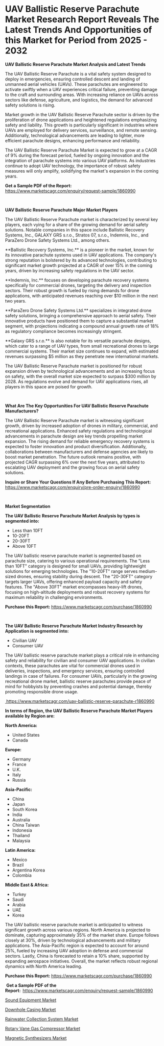 <p><h1>UAV Ballistic Reserve Parachute Market Research Report Reveals The Latest Trends And Opportunities of this Market for Period from 2025 - 2032</h1></p><p><strong>UAV Ballistic Reserve Parachute Market Analysis and Latest Trends</strong></p>
<p><p>The UAV Ballistic Reserve Parachute is a vital safety system designed to deploy in emergencies, ensuring controlled descent and landing of unmanned aerial vehicles (UAVs). These parachutes are engineered to activate swiftly when a UAV experiences critical failure, preventing damage to the craft and surrounding areas. With increasing reliance on UAVs across sectors like defense, agriculture, and logistics, the demand for advanced safety solutions is rising.</p><p>Market growth in the UAV Ballistic Reserve Parachute sector is driven by the proliferation of drone applications and heightened regulations emphasizing safety and liability. This growth is particularly significant in industries where UAVs are employed for delivery services, surveillance, and remote sensing. Additionally, technological advancements are leading to lighter, more efficient parachute designs, enhancing performance and reliability.</p><p>The UAV Ballistic Reserve Parachute Market is expected to grow at a CAGR of 9% during the forecast period, fueled by ongoing innovation and the integration of parachute systems into various UAV platforms. As industries continue to adopt UAV technology, the importance of robust safety measures will only amplify, solidifying the market's expansion in the coming years.</p></p>
<p><strong>Get a Sample PDF of the Report:&nbsp;</strong> <a href="https://www.marketscagr.com/enquiry/request-sample/1860990?utm_campaign=1901&utm_medium=2&utm_source=Github&utm_content=ia&utm_term=28022025&utm_id=uav-ballistic-reserve-parachute">https://www.marketscagr.com/enquiry/request-sample/1860990</a></p>
<p>&nbsp;</p>
<p><strong>UAV Ballistic Reserve Parachute Major Market Players</strong></p>
<p><p>The UAV Ballistic Reserve Parachute market is characterized by several key players, each vying for a share of the growing demand for aerial safety solutions. Notable companies in this space include Ballistic Recovery Systems, Inc., GALAXY GRS s.r.o., Stratos 07, s.r.o., Indemnis, Inc., and ParaZero Drone Safety Systems Ltd., among others.</p><p>**Ballistic Recovery Systems, Inc.** is a pioneer in the market, known for its innovative parachute systems used in UAV applications. The company's strong reputation is bolstered by its advanced technologies, contributing to significant market growth projected at a CAGR of over 15% in the coming years, driven by increasing safety regulations in the UAV sector.</p><p>**Indemnis, Inc.** focuses on developing parachute recovery systems specifically for commercial drones, targeting the delivery and inspection sectors. Their robust growth is fueled by rising demands for drone applications, with anticipated revenues reaching over $10 million in the next two years. </p><p>**ParaZero Drone Safety Systems Ltd.** specializes in integrated drone safety solutions, bringing a comprehensive approach to aerial safety. Their innovative products have positioned them to capture a substantial market segment, with projections indicating a compound annual growth rate of 18% as regulatory compliance becomes increasingly stringent.</p><p>**Galaxy GRS s.r.o.** is also notable for its versatile parachute designs, which cater to a range of UAV types, from small recreational drones to large commercial systems. Their market size continues to expand, with estimated revenues surpassing $5 million as they penetrate new international markets.</p><p>The UAV Ballistic Reserve Parachute market is positioned for robust expansion driven by technological advancements and an increasing focus on safety, with the overall market size expected to surpass $300 million by 2028. As regulations evolve and demand for UAV applications rises, all players in this space are poised for growth.</p></p>
<p>&nbsp;</p>
<p><strong>What Are The Key Opportunities For UAV Ballistic Reserve Parachute Manufacturers?</strong></p>
<p><p>The UAV Ballistic Reserve Parachute market is witnessing significant growth, driven by increased adoption of drones in military, commercial, and recreational applications. Enhanced safety regulations and technological advancements in parachute design are key trends propelling market expansion. The rising demand for reliable emergency recovery systems is expected to foster innovation and product diversification. Additionally, collaborations between manufacturers and defense agencies are likely to boost market penetration. The future outlook remains positive, with projected CAGR surpassing 6% over the next five years, attributed to escalating UAV deployment and the growing focus on aerial safety solutions.</p></p>
<p><strong>Inquire or Share Your Questions If Any Before Purchasing This Report:</strong> <a href="https://www.marketscagr.com/enquiry/pre-order-enquiry/1860990?utm_campaign=1901&utm_medium=2&utm_source=Github&utm_content=ia&utm_term=28022025&utm_id=uav-ballistic-reserve-parachute">https://www.marketscagr.com/enquiry/pre-order-enquiry/1860990</a></p>
<p>&nbsp;</p>
<p><strong>Market Segmentation</strong></p>
<p><strong>The UAV Ballistic Reserve Parachute Market Analysis by types is segmented into:</strong></p>
<p><ul><li>Less than 10FT</li><li>10-20FT</li><li>20-30FT</li><li>Above 10FT</li></ul></p>
<p><p>The UAV ballistic reserve parachute market is segmented based on parachute size, catering to various operational requirements. The "Less than 10FT" category is designed for small UAVs, providing lightweight solutions for emerging technologies. The "10-20FT" range serves medium-sized drones, ensuring stability during descent. The "20-30FT" category targets larger UAVs, offering enhanced payload capacity and safety features. The "Above 30FT" market encompasses heavy-lift drones, focusing on high-altitude deployments and robust recovery systems for maximum reliability in challenging environments.</p></p>
<p><strong>Purchase this Report:&nbsp;</strong><a href="https://www.marketscagr.com/purchase/1860990?utm_campaign=1901&utm_medium=2&utm_source=Github&utm_content=ia&utm_term=28022025&utm_id=uav-ballistic-reserve-parachute">https://www.marketscagr.com/purchase/1860990</a></p>
<p>&nbsp;</p>
<p><strong>The UAV Ballistic Reserve Parachute Market Industry Research by Application is segmented into:</strong></p>
<p><ul><li>Civilian UAV</li><li>Consumer UAV</li></ul></p>
<p><p>The UAV ballistic reserve parachute market plays a critical role in enhancing safety and reliability for civilian and consumer UAV applications. In civilian contexts, these parachutes are vital for commercial drones used in deliveries, inspections, and emergency services, ensuring controlled landings in case of failures. For consumer UAVs, particularly in the growing recreational drone market, ballistic reserve parachutes provide peace of mind for hobbyists by preventing crashes and potential damage, thereby promoting responsible drone usage.</p></p>
<p><a href="https://www.marketscagr.com/uav-ballistic-reserve-parachute-r1860990?utm_campaign=1901&utm_medium=2&utm_source=Github&utm_content=ia&utm_term=28022025&utm_id=uav-ballistic-reserve-parachute">&nbsp;https://www.marketscagr.com/uav-ballistic-reserve-parachute-r1860990</a></p>
<p><strong>In terms of Region, the UAV Ballistic Reserve Parachute Market Players available by Region are:</strong></p>
<p>
    <p> <strong> North America: </strong>
        <ul>
            <li>United States</li>
            <li>Canada</li>
        </ul>
        </p> 
    <p> <strong> Europe: </strong>
        <ul>
            <li>Germany</li>
            <li>France</li>
            <li>U.K.</li>
            <li>Italy</li>
            <li>Russia</li>
        </ul>
        </p> 
    <p> <strong> Asia-Pacific: </strong>
        <ul>
            <li>China</li>
            <li>Japan</li>
            <li>South Korea</li>
            <li>India</li>
            <li>Australia</li>
            <li>China Taiwan</li>
            <li>Indonesia</li>
            <li>Thailand</li>
            <li>Malaysia</li>
        </ul>
        </p> 
    <p> <strong> Latin America: </strong>
        <ul>
            <li>Mexico</li>
            <li>Brazil</li>
            <li>Argentina Korea</li>
            <li>Colombia</li>
        </ul>
        </p> 
    <p> <strong> Middle East & Africa: </strong>
        <ul>
            <li>Turkey</li>
            <li>Saudi</li>
            <li>Arabia</li>
            <li>UAE</li>
            <li>Korea</li>
        </ul>
    </p>
    </p>
<p><p>The UAV ballistic reserve parachute market is anticipated to witness significant growth across various regions. North America is projected to dominate, capturing approximately 35% of the market share. Europe follows closely at 30%, driven by technological advancements and military applications. The Asia-Pacific region is expected to account for around 25%, fueled by increasing UAV adoption in defense and commercial sectors. Lastly, China is forecasted to retain a 10% share, supported by expanding aerospace initiatives. Overall, the market reflects robust regional dynamics with North America leading.</p></p>
<p><strong>Purchase this Report: </strong><a href="https://www.marketscagr.com/purchase/1860990?utm_campaign=1901&utm_medium=2&utm_source=Github&utm_content=ia&utm_term=28022025&utm_id=uav-ballistic-reserve-parachute">https://www.marketscagr.com/purchase/1860990</a></p>
<p>&nbsp;<strong>Get a Sample PDF of the Report:&nbsp;&nbsp;</strong><a href="https://www.marketscagr.com/enquiry/request-sample/1860990?utm_campaign=1901&utm_medium=2&utm_source=Github&utm_content=ia&utm_term=28022025&utm_id=uav-ballistic-reserve-parachute">https://www.marketscagr.com/enquiry/request-sample/1860990</a></p>
<p><strong></strong></p>
<p><p><a href="https://github.com/WillieWoodard/Market-Research-Report-List-7/blob/main/sound-equipment-market.md?utm_campaign=1901&utm_medium=2&utm_source=Github&utm_content=ia&utm_term=28022025&utm_id=uav-ballistic-reserve-parachute">Sound Equipment Market</a></p><p><a href="https://github.com/marloy8/Market-Research-Report-List-7/blob/main/downhole-casing-market.md?utm_campaign=1901&utm_medium=2&utm_source=Github&utm_content=ia&utm_term=28022025&utm_id=uav-ballistic-reserve-parachute">Downhole Casing Market</a></p><p><a href="https://github.com/hgf64gh/Market-Research-Report-List-1/blob/main/rainwater-collection-system-market.md?utm_campaign=1901&utm_medium=2&utm_source=Github&utm_content=ia&utm_term=28022025&utm_id=uav-ballistic-reserve-parachute">Rainwater Collection System Market</a></p><p><a href="https://github.com/serorelwayd4/Market-Research-Report-List-1/blob/main/rotary-vane-gas-compressor-market.md?utm_campaign=1901&utm_medium=2&utm_source=Github&utm_content=ia&utm_term=28022025&utm_id=uav-ballistic-reserve-parachute">Rotary Vane Gas Compressor Market</a></p><p><a href="https://github.com/hacklmenckg6/Market-Research-Report-List-1/blob/main/magnetic-synthesizers-market.md?utm_campaign=1901&utm_medium=2&utm_source=Github&utm_content=ia&utm_term=28022025&utm_id=uav-ballistic-reserve-parachute">Magnetic Synthesizers Market</a></p></p>
